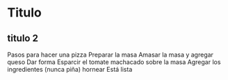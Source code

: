 # Titulo

## titulo 2
Pasos para hacer una pizza
Preparar la masa
Amasar la masa y agregar queso
Dar forma
Esparcir el tomate machacado sobre la masa
Agregar los ingredientes (nunca piña)
hornear
Está lista